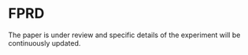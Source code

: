 # FPRD
The paper is under review and specific details of the experiment will be continuously updated.
